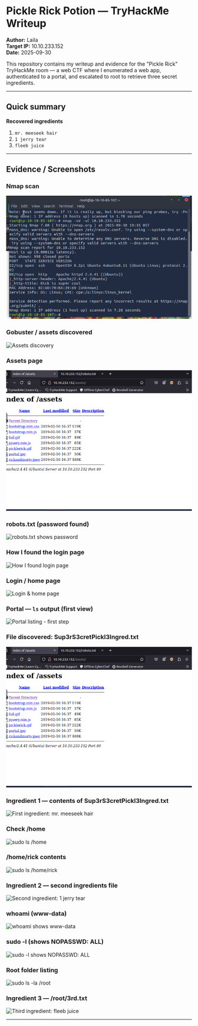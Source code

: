 # Pickle Rick Potion — TryHackMe Writeup

**Author:** Laila  
**Target IP:** 10.10.233.152  
**Date:** 2025-09-30

This repository contains my writeup and evidence for the "Pickle Rick" TryHackMe room — a web CTF where I enumerated a web app, authenticated to a portal, and escalated to root to retrieve three secret ingredients.

---

## Quick summary
**Recovered ingredients**
1. `mr. meeseek hair`  
2. `1 jerry tear`  
3. `fleeb juice`

---

## Evidence / Screenshots

### Nmap scan
![Nmap scan output](images/nmap.png)

### Gobuster / assets discovered
![Assets discovery](images/find_assets.png)

### Assets page
![Assets page listing](images/assets.png)

### robots.txt (password found)
![robots.txt shows password](images/robot_txt.png)

### How I found the login page
![How I found login page](images/how_i_found_login_page.png)

### Login / home page
![Login & home page](images/login_home_page.png)

### Portal — `ls` output (first view)
![Portal listing - first step](images/ls_in_portal_first_step.png)

### File discovered: Sup3rS3cretPickl3Ingred.txt
![Sup3r file in portal](images/assets.png)

### Ingredient 1 — contents of Sup3rS3cretPickl3Ingred.txt
![First ingredient: mr. meeseek hair](images/first_page.png)

### Check /home
![sudo ls /home](images/sudo_ls_home.png)

### /home/rick contents
![sudo ls /home/rick](images/sudo_ls_home_rick.png)

### Ingredient 2 — second ingredients file
![Second ingredient: 1 jerry tear](images/third_ingrd.png)

### whoami (www-data)
![whoami shows www-data](images/whoami_www_data.png)

### sudo -l (shows NOPASSWD: ALL)
![sudo -l shows NOPASSWD: ALL](images/sudo_ls_www_data.png)

### Root folder listing
![sudo ls -la /root](images/sudo_ls_root.png)

### Ingredient 3 — /root/3rd.txt
![Third ingredient: fleeb juice](images/third_ingrd.png)

---
